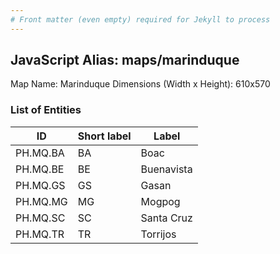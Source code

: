 ```yaml
---
# Front matter (even empty) required for Jekyll to process
---
```


## JavaScript Alias: maps/marinduque

Map Name: Marinduque
Dimensions (Width x Height): 610x570





### List of Entities

ID | Short label | Label
---|---|---|
PH.MQ.BA | BA | Boac
PH.MQ.BE | BE | Buenavista
PH.MQ.GS | GS | Gasan
PH.MQ.MG | MG | Mogpog
PH.MQ.SC | SC | Santa Cruz
PH.MQ.TR | TR | Torrijos